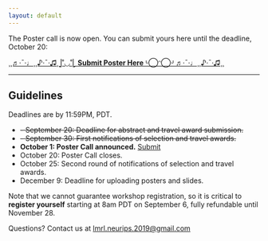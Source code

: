 ```yaml
---
layout: default
---
```


The Poster call is now open. You can submit yours here until the deadline, October 20:

[¸¸♬·¯·♩¸¸♪·¯·♫¸⎦˚◡˚⎣  **Submit Poster Here**   ᒡ◯ᵔ◯ᒢ ♬·¯·♩¸¸♪·¯·♫¸¸  ](https://forms.gle/Unw7hamZEo8p5LrB9)

___

## Guidelines

Deadlines are by 11:59PM, PDT.

- ~~- September 20: Deadline for abstract and travel award submission.~~
- ~~- September 30: First notifications of selection and travel awards.~~
- **October 1: Poster Call announced.** [Submit](https://forms.gle/Unw7hamZEo8p5LrB9)
- October 20: Poster Call closes.
- October 25: Second round of notifications of selection and travel awards.
- December 9: Deadline for uploading posters and slides.

Note that we cannot guarantee workshop registration, so it is critical to **register yourself** starting at 8am PDT on September 6, fully refundable until November 28.

Questions? Contact us at <a href = "mailto: lmrl.neurips.2019@gmail.com">lmrl.neurips.2019@gmail.com</a>
